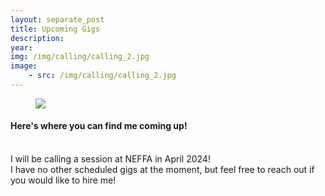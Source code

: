 ```yaml
---
layout: separate_post
title: Upcoming Gigs
description:
year:
img: /img/calling/calling_2.jpg
image:
    - src: /img/calling/calling_2.jpg
---
```

<figure>
  <img class="background-image" src="{{ page.image[0].src}}">
</figure>

  <h4 class="post-description">Here's where you can find me coming up!</h4>
  <br/>
  I will be calling a session at NEFFA in April 2024!
  <br/>
  I have no other scheduled gigs at the moment, but feel free to reach out if you would like to hire me!
